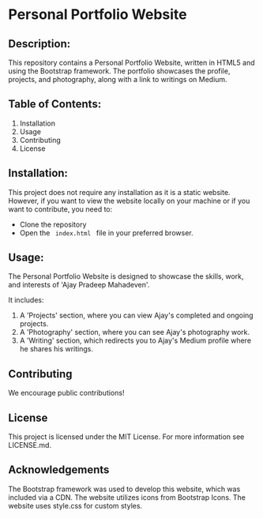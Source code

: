 # Personal Portfolio Website

## Description: 
This repository contains a Personal Portfolio Website, written in HTML5 and using the Bootstrap framework. The portfolio showcases the profile, projects, and photography, along with a link to writings on Medium.

## Table of Contents: 
<ol>
<li>Installation</li>
<li>Usage</li>
<li>Contributing</li>
  <li>License</li>  
</ol>

## Installation:
This project does not require any installation as it is a static website. However, if you want to view the website locally on your machine or if you want to contribute, you need to:
<ul>
  <li>Clone the repository</li>
  <li> Open the <code> index.html </code> file in your preferred browser.</li>
</ul>

## Usage: 
The Personal Portfolio Website is designed to showcase the skills, work, and interests of 'Ajay Pradeep Mahadeven'.

It includes:
<ol>
  <li> A 'Projects' section, where you can view Ajay's completed and ongoing projects.</li>
  <li> A 'Photography' section, where you can see Ajay's photography work.</li>
  <li> A 'Writing' section, which redirects you to Ajay's Medium profile where he shares his writings.</li>
  </ol>

## Contributing
We encourage public contributions!

## License
This project is licensed under the MIT License. For more information see LICENSE.md.

## Acknowledgements
The Bootstrap framework was used to develop this website, which was included via a CDN.
The website utilizes icons from Bootstrap Icons.
The website uses style.css for custom styles.
